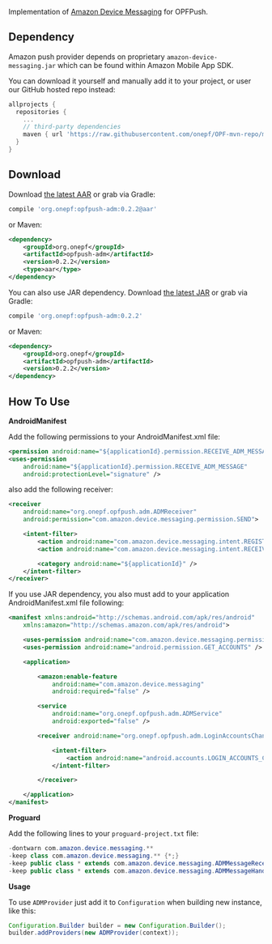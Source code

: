 Implementation of [Amazon Device Messaging][1] for OPFPush.

## Dependency

Amazon push provider depends on proprietary `amazon-device-messaging.jar` which can be found within Amazon Mobile App SDK.

You can download it yourself and manually add it to your project, or user our GitHub hosted repo instead:
```groovy
allprojects {
  repositories {
    ...
    // third-party dependencies
    maven { url 'https://raw.githubusercontent.com/onepf/OPF-mvn-repo/master/' }
  }
}
```

## Download

Download [the latest AAR][adm-latest-aar] or grab via Gradle:
```groovy
compile 'org.onepf:opfpush-adm:0.2.2@aar'
```
    
or Maven:
```xml
<dependency>
    <groupId>org.onepf</groupId>
    <artifactId>opfpush-adm</artifactId>
    <version>0.2.2</version>
    <type>aar</type>
</dependency>
```

You can also use JAR dependency.
Download [the latest JAR][adm-latest-jar] or grab via Gradle:
```groovy
compile 'org.onepf:opfpush-adm:0.2.2'
```

or Maven:
```xml
<dependency>
    <groupId>org.onepf</groupId>
    <artifactId>opfpush-adm</artifactId>
    <version>0.2.2</version>
</dependency>
```

## How To Use

**AndroidManifest**

Add the following permissions to your AndroidManifest.xml file:

```xml
<permission android:name="${applicationId}.permission.RECEIVE_ADM_MESSAGE" />
<uses-permission
    android:name="${applicationId}.permission.RECEIVE_ADM_MESSAGE"
    android:protectionLevel="signature" />
```

also add the following receiver:

```xml
<receiver
    android:name="org.onepf.opfpush.adm.ADMReceiver"
    android:permission="com.amazon.device.messaging.permission.SEND">

    <intent-filter>
        <action android:name="com.amazon.device.messaging.intent.REGISTRATION" />
        <action android:name="com.amazon.device.messaging.intent.RECEIVE" />

        <category android:name="${applicationId}" />
    </intent-filter>
</receiver>
```

If you use JAR dependency, you also must add to your application AndroidManifest.xml file following:

```xml
<manifest xmlns:android="http://schemas.android.com/apk/res/android"
    xmlns:amazon="http://schemas.amazon.com/apk/res/android">

    <uses-permission android:name="com.amazon.device.messaging.permission.RECEIVE" />
    <uses-permission android:name="android.permission.GET_ACCOUNTS" />

    <application>

        <amazon:enable-feature
            android:name="com.amazon.device.messaging"
            android:required="false" />

        <service
            android:name="org.onepf.opfpush.adm.ADMService"
            android:exported="false" />

        <receiver android:name="org.onepf.opfpush.adm.LoginAccountsChangedReceiver">

            <intent-filter>
                <action android:name="android.accounts.LOGIN_ACCOUNTS_CHANGED" />
            </intent-filter>

        </receiver>

    </application>
</manifest>
```

**Proguard**

Add the following lines to your `proguard-project.txt` file:
```java
-dontwarn com.amazon.device.messaging.**
-keep class com.amazon.device.messaging.** {*;}
-keep public class * extends com.amazon.device.messaging.ADMMessageReceiver
-keep public class * extends com.amazon.device.messaging.ADMMessageHandlerBase
```

**Usage**

To use `ADMProvider` just add it to `Configuration` when building new instance, like this:

```java
Configuration.Builder builder = new Configuration.Builder();
builder.addProviders(new ADMProvider(context));
```

[1]: https://developer.amazon.com/appsandservices/apis/engage/device-messaging
[adm-latest-aar]: https://github.com/onepf/OPFPush/releases/download/v0.2.2/opfpush-adm-0.2.2.aar
[adm-latest-jar]: https://github.com/onepf/OPFPush/releases/download/v0.2.2/opfpush-adm-0.2.2.jar